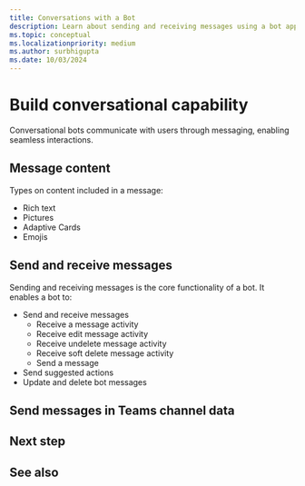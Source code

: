 ```yaml
---
title: Conversations with a Bot
description: Learn about sending and receiving messages using a bot app
ms.topic: conceptual
ms.localizationpriority: medium
ms.author: surbhigupta
ms.date: 10/03/2024
---
```


# Build conversational capability

Conversational bots communicate with users through messaging, enabling seamless interactions.

## Message content

Types on content included in a message:

- Rich text
- Pictures
- Adaptive Cards
- Emojis

## Send and receive messages

Sending and receiving messages is the core functionality of a bot. It enables a bot to:

- Send and receive messages
  - Receive a message activity
  - Receive edit message activity
  - Receive undelete message activity
  - Receive soft delete message activity
  - Send a message
- Send suggested actions
- Update and delete bot messages

## Send messages in Teams channel data

## Next step

## See also
